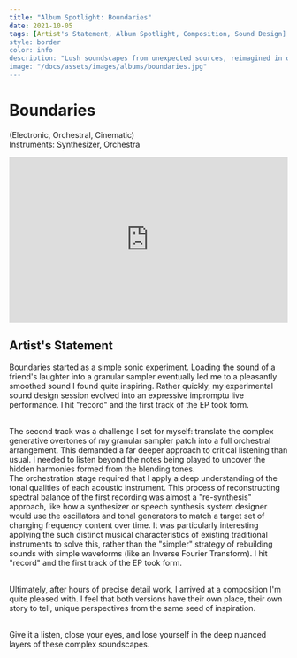 ```yaml
---
title: "Album Spotlight: Boundaries"
date: 2021-10-05
tags: [Artist's Statement, Album Spotlight, Composition, Sound Design]
style: border
color: info
description: "Lush soundscapes from unexpected sources, reimagined in orchestral arrangement."
image: "/docs/assets/images/albums/boundaries.jpg"
---
```


# Boundaries
(Electronic, Orchestral, Cinematic)\
Instruments: Synthesizer, Orchestra
<iframe width="100%" height="300" scrolling="no" frameborder="no" allow="autoplay" src="https://w.soundcloud.com/player/?url=https%3A//api.soundcloud.com/playlists/1343142538&color=%235183ab&auto_play=false&hide_related=false&show_comments=true&show_user=true&show_reposts=false&show_teaser=true"></iframe>

## Artist's Statement
Boundaries started as a simple sonic experiment. 
Loading the sound of a friend's laughter into a granular sampler eventually led me to a pleasantly smoothed sound I found quite inspiring.
Rather quickly, my experimental sound design session evolved into an expressive impromptu live performance.
I hit "record" and the first track of the EP took form.<br><br>

The second track was a challenge I set for myself: translate the complex generative overtones of my granular sampler patch into a full orchestral arrangement.
This demanded a far deeper approach to critical listening than usual. 
I needed to listen beyond the notes being played to uncover the hidden harmonies formed from the blending tones.<br>
The orchestration stage required that I apply a deep understanding of the tonal qualities of each acoustic instrument.
This process of reconstructing spectral balance of the first recording was almost a "re-synthesis" approach, 
like how a synthesizer or speech synthesis system designer would use the oscillators and tonal generators to match a target
set of changing frequency content over time. 
It was particularly interesting applying the such distinct musical characteristics of existing traditional instruments to solve this,
rather than the "simpler" strategy of rebuilding sounds with simple waveforms (like an Inverse Fourier Transform).
I hit "record" and the first track of the EP took form.<br><br>

Ultimately, after hours of precise detail work, I arrived at a composition I'm quite pleased with. 
I feel that both versions have their own place, their own story to tell, unique perspectives from the same seed of inspiration.<br><br>

Give it a listen, close your eyes, and lose yourself in the deep nuanced layers of these complex soundscapes.